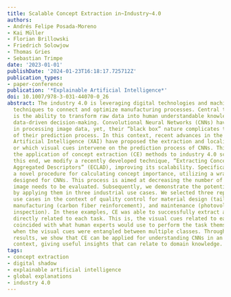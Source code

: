 ```yaml
---
title: Scalable Concept Extraction in~Industry~4.0
authors:
- Andrés Felipe Posada-Moreno
- Kai Müller
- Florian Brillowski
- Friedrich Solowjow
- Thomas Gries
- Sebastian Trimpe
date: '2023-01-01'
publishDate: '2024-01-23T16:18:17.725712Z'
publication_types:
- paper-conference
publication: '*Explainable Artificial Intelligence*'
doi: 10.1007/978-3-031-44070-0_26
abstract: The industry 4.0 is leveraging digital technologies and machine learning
  techniques to connect and optimize manufacturing processes. Central to this idea
  is the ability to transform raw data into human understandable knowledge for reliable
  data-driven decision-making. Convolutional Neural Networks (CNNs) have been instrumental
  in processing image data, yet, their “black box” nature complicates the understanding
  of their prediction process. In this context, recent advances in the field of eXplainable
  Artificial Intelligence (XAI) have proposed the extraction and localization of concepts,
  or which visual cues intervene on the prediction process of CNNs. This paper tackles
  the application of concept extraction (CE) methods to industry 4.0 scenarios. To
  this end, we modify a recently developed technique, “Extracting Concepts with Local
  Aggregated Descriptors” (ECLAD), improving its scalability. Specifically, we propose
  a novel procedure for calculating concept importance, utilizing a wrapper function
  designed for CNNs. This process is aimed at decreasing the number of times each
  image needs to be evaluated. Subsequently, we demonstrate the potential of CE methods,
  by applying them in three industrial use cases. We selected three representative
  use cases in the context of quality control for material design (tailored textiles),
  manufacturing (carbon fiber reinforcement), and maintenance (photovoltaic module
  inspection). In these examples, CE was able to successfully extract and locate concepts
  directly related to each task. This is, the visual cues related to each concept,
  coincided with what human experts would use to perform the task themselves, even
  when the visual cues were entangled between multiple classes. Through empirical
  results, we show that CE can be applied for understanding CNNs in an industrial
  context, giving useful insights that can relate to domain knowledge.
tags:
- concept extraction
- digital shadow
- explainable artificial intelligence
- global explanations
- industry 4.0
---
```


